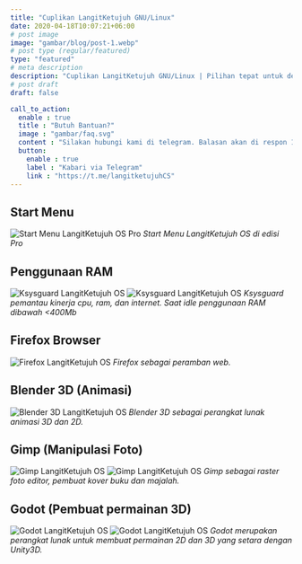 ```yaml
---
title: "Cuplikan LangitKetujuh GNU/Linux"
date: 2020-04-18T10:07:21+06:00
# post image
image: "gambar/blog/post-1.webp"
# post type (regular/featured)
type: "featured"
# meta description
description: "Cuplikan LangitKetujuh GNU/Linux | Pilihan tepat untuk desainer dan pengguna desktop"
# post draft
draft: false

call_to_action:
  enable : true
  title : "Butuh Bantuan?"
  image : "gambar/faq.svg"
  content : "Silakan hubungi kami di telegram. Balasan akan di respon 1x24 jam."
  button:
    enable : true
    label : "Kabari via Telegram"
    link : "https://t.me/langitketujuhCS"
---
```


## Start Menu

![Start Menu LangitKetujuh OS Pro](/capture/menu-langitketujuh-id.webp)
_Start Menu LangitKetujuh OS di edisi Pro_

## Penggunaan RAM
![Ksysguard LangitKetujuh OS](/capture/ksysguard-langitketujuh-id-1.webp)
![Ksysguard LangitKetujuh OS](/capture/ksysguard-langitketujuh-id-2.webp)
_Ksysguard pemantau kinerja cpu, ram, dan internet. Saat idle penggunaan RAM dibawah <400Mb_

## Firefox Browser
![Firefox LangitKetujuh OS](/capture/firefox-langitketujuh-id.webp)
_Firefox sebagai peramban web._

## Blender 3D (Animasi)

![Blender 3D LangitKetujuh OS](/capture/blender-3d-langitketujuh-id.webp)
_Blender 3D sebagai perangkat lunak animasi 3D dan 2D._

## Gimp (Manipulasi Foto)

![Gimp LangitKetujuh OS](/capture/gimp-langitketujuh-id-1.webp)
![Gimp LangitKetujuh OS](/capture/gimp-langitketujuh-id-2.webp)
_Gimp sebagai raster foto editor, pembuat kover buku dan majalah._

## Godot (Pembuat permainan 3D)

![Godot LangitKetujuh OS](/capture/godot-langitketujuh-id-1.webp)
![Godot LangitKetujuh OS](/capture/godot-langitketujuh-id-2.webp)
_Godot merupakan perangkat lunak untuk membuat permainan 2D dan 3D yang setara dengan Unity3D._
